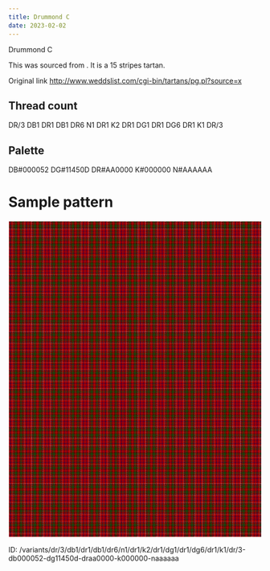 ```yaml
---
title: Drummond C
date: 2023-02-02
---
```

Drummond C

This was sourced from <no value>.  It is a 15 stripes tartan.

Original link http://www.weddslist.com/cgi-bin/tartans/pg.pl?source=x

## Thread count
DR/3 DB1 DR1 DB1 DR6 N1 DR1 K2 DR1 DG1 DR1 DG6 DR1 K1 DR/3

## Palette
DB#000052 DG#11450D DR#AA0000 K#000000 N#AAAAAA

# Sample pattern

![Tartan detail](tartan.png "DR/3 DB1 DR1 DB1 DR6 N1 DR1 K2 DR1 DG1 DR1 DG6 DR1 K1 DR/3 tartan")

ID: /variants/dr/3/db1/dr1/db1/dr6/n1/dr1/k2/dr1/dg1/dr1/dg6/dr1/k1/dr/3-db000052-dg11450d-draa0000-k000000-naaaaaa